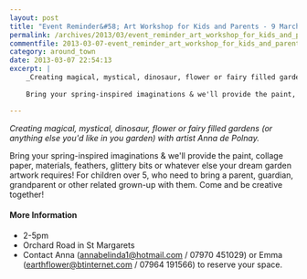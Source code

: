 ```yaml
---
layout: post
title: "Event Reminder&#58; Art Workshop for Kids and Parents - 9 March 2013"
permalink: /archives/2013/03/event_reminder_art_workshop_for_kids_and_parents_9.html
commentfile: 2013-03-07-event_reminder_art_workshop_for_kids_and_parents_9
category: around_town
date: 2013-03-07 22:54:13
excerpt: |
    _Creating magical, mystical, dinosaur, flower or fairy filled gardens (or anything else you'd like in you garden) with artist Anna de Polnay._
    
    Bring your spring-inspired imaginations & we'll provide the paint, collage paper, materials, feathers, glittery bits or whatever else your dream garden artwork requires! For children over 5, who need to bring a parent, guardian, grandparent or other related grown-up with them. Come and be creative together!

---
```


*Creating magical, mystical, dinosaur, flower or fairy filled gardens (or anything else you'd like in you garden) with artist Anna de Polnay.*

Bring your spring-inspired imaginations & we'll provide the paint, collage paper, materials, feathers, glittery bits or whatever else your dream garden artwork requires! For children over 5, who need to bring a parent, guardian, grandparent or other related grown-up with them. Come and be creative together!

#### More Information

-   2-5pm
-   Orchard Road in St Margarets
-   Contact Anna (<annabelinda1@hotmail.com> / 07970 451029) or Emma (<earthflower@btinternet.com> / 07964 191566) to reserve your space.
